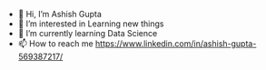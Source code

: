 - 👋 Hi, I’m Ashish Gupta
- 👀 I’m interested in Learning new things
- 🌱 I’m currently learning Data Science
- 📫 How to reach me https://www.linkedin.com/in/ashish-gupta-569387217/

<!---
gashish99/gashish99 is a ✨ special ✨ repository because its `README.md` (this file) appears on your GitHub profile.
You can click the Preview link to take a look at your changes.
--->
